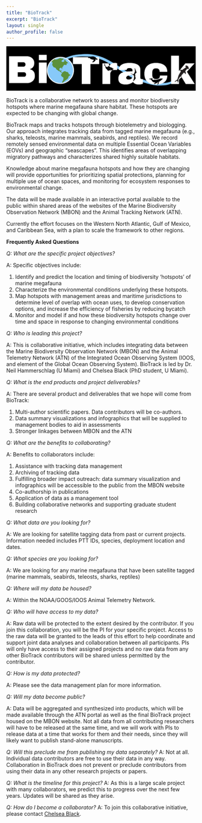 ```yaml
---
title: "BioTrack"
excerpt: "BioTrack"
layout: single
author_profile: false
---
```

<img src="/images/biotrack_logo.png" alt="BioTrack">

BioTrack is a collaborative network to assess and monitor biodiversity hotspots where marine megafauna share habitat. These hotspots are expected to be changing with global change. 

BioTrack maps and tracks hotspots through biotelemetry and biologging. Our approach integrates tracking data from tagged marine megafauna (e.g., sharks, teleosts, marine mammals, seabirds, and reptiles). We record remotely sensed environmental data on multiple Essential Ocean Variables (EOVs) and geographic “seascapes”. This identifies areas of overlapping migratory pathways and characterizes shared highly suitable habitats. 

Knowledge about marine megafauna hotspots and how they are changing will provide opportunities for prioritizing spatial protections, planning for multiple use of ocean spaces, and monitoring for ecosystem responses to environmental change.

The data will be made available in an interactive portal available to the public within shared areas of the websites of the Marine Biodiversity Observation Network (MBON) and the Animal Tracking Network (ATN). 

Currently the effort focuses on the Western North Atlantic, Gulf of Mexico, and Caribbean Sea, with a plan to scale the framework to other regions.

**Frequently Asked Questions**

_Q: What are the specific project objectives?_

A: Specific objectives include:
1.  Identify and predict the location and timing of biodiversity ‘hotspots’ of marine megafauna
2.	Characterize the environmental conditions underlying these hotspots.
3.	Map hotspots with management areas and maritime jurisdictions to determine level of overlap with ocean uses, to develop conservation options, and increase the efficiency of fisheries by reducing bycatch
4.	Monitor and model if and how these biodiversity hotspots change over time and space in response to changing environmental conditions


_Q: Who is leading this project?_

A: This is collaborative initiative, which includes integrating data between the Marine Biodiversity Observation Network (MBON) and the Animal Telemetry Network (ATN) of the Integrated Ocean Observing System (IOOS, and element of the Global Ocean Observing System). BioTrack is led by Dr. Neil Hammerschlag (U Miami) and Chelsea Black (PhD student, U Miami).  


_Q: What is the end products and project deliverables?_

A: There are several product and deliverables that we hope will come from BioTrack:
1.	Multi-author scientific papers. Data contributors will be co-authors.
2.	Data summary visualizations and infographics that will be supplied to management bodies to aid in assessments 
3.	Stronger linkages between MBON and the ATN


_Q: What are the benefits to collaborating?_

A: Benefits to collaborators include:
1.	Assistance with tracking data management
2.	Archiving of tracking data
3.	Fulfilling broader impact outreach: data summary visualization and infographics will be accessible to the public from the MBON website
4.	Co-authorship in publications
5.	Application of data as a management tool
6.	Building collaborative networks and supporting graduate student research


_Q: What data are you looking for?_

A: We are looking for satellite tagging data from past or current projects. Information needed includes PTT IDs, species, deployment location and dates. 


_Q: What species are you looking for?_

A: We are looking for any marine megafauna that have been satellite tagged (marine mammals, seabirds, teleosts, sharks, reptiles)


_Q: Where will my data be housed?_

A: Within the NOAA/GOOS/IOOS Animal Telemetry Network.


_Q: Who will have access to my data?_

A: Raw data will be protected to the extent desired by the contributor. If you join this collaboration, you will be the PI for your specific project. Access to the raw data will be granted to the leads of this effort to help coordinate and support joint data analyses and collaboration between all participants. PIs will only have access to their assigned projects and no raw data from any other BioTrack contributors will be shared unless permitted by the contributor.


_Q: How is my data protected?_

A: Please see the data management plan for more information.


_Q: Will my data become public?_

A: Data will be aggregated and synthesized into products, which will be made available through the ATN portal as well as the final BioTrack project housed on the MBON website. Not all data from all contributing researchers will have to be released at the same time, and we will work with PIs to release data at a time that works for them and their needs, since they will likely want to publish stand-alone manuscripts.


_Q: Will this preclude me from publishing my data separately?_
A: Not at all. Individual data contributors are free to use their data in any way. Collaboration in BioTrack does not prevent or preclude contributors from using their data in any other research projects or papers.


_Q: What is the timeline for this project?_
A: As this is a large scale project with many collaborators, we predict this to progress over the next few years. Updates will be shared as they arise. 


_Q: How do I become a collaborator?_
A: To join this collaborative initiative, please contact [Chelsea Black](mailto:clb210@miami.edu).


